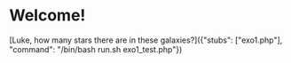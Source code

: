 # Welcome!

[Luke, how many stars there are in these galaxies?]({"stubs": ["exo1.php"], "command": "/bin/bash run.sh exo1_test.php"})


